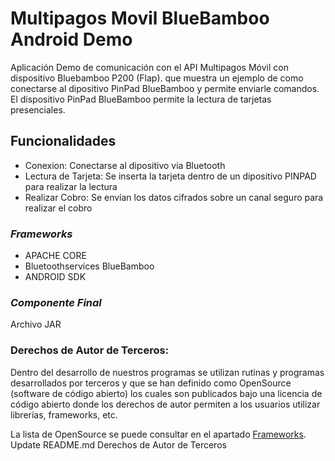 # Multipagos Movil BlueBamboo Android Demo
Aplicación Demo de comunicación con el API Multipagos Móvil con dispositivo Bluebamboo P200 (Flap). que muestra un ejemplo de como conectarse al dipositivo PinPad BlueBamboo y permite enviarle comandos. El dispositivo PinPad BlueBamboo permite la lectura de tarjetas presenciales.

## Funcionalidades
* Conexion: Conectarse al dipositivo via Bluetooth
* Lectura de Tarjeta: Se inserta la tarjeta dentro de un dipositivo PINPAD para realizar la lectura
* Realizar Cobro: Se envían los datos cifrados sobre un canal seguro para realizar el cobro


### _Frameworks_
* APACHE CORE
* Bluetoothservices BlueBamboo
* ANDROID SDK

### _Componente Final_
Archivo JAR

### Derechos de Autor de Terceros:
Dentro del desarrollo de nuestros programas se utilizan rutinas y programas desarrollados por terceros y que se han definido como OpenSource (software de código abierto) los cuales son publicados bajo una licencia de código abierto donde los derechos de autor permiten a los usuarios utilizar librerías, frameworks, etc.

La lista de OpenSource se puede consultar en el apartado [Frameworks](#Frameworks).
Update README.md
Derechos de Autor de Terceros

